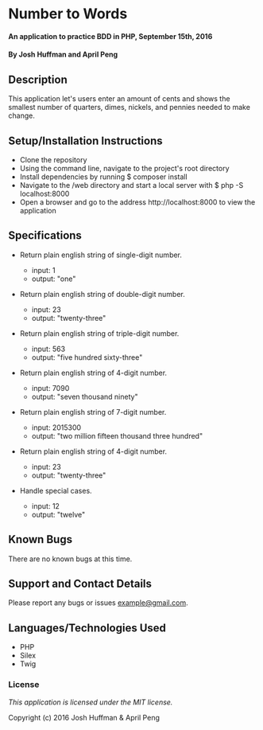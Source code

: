 # Number to Words #

#### An application to practice BDD in PHP, September 15th, 2016

#### By Josh Huffman and April Peng

## Description ##

This application let's users enter an amount of cents and shows the smallest number of quarters, dimes, nickels, and pennies needed to make change.

## Setup/Installation Instructions ##

* Clone the repository
* Using the command line, navigate to the project's root directory
* Install dependencies by running $ composer install
* Navigate to the /web directory and start a local server with $ php -S localhost:8000
* Open a browser and go to the address http://localhost:8000 to view the application

## Specifications ##

* Return plain english string of single-digit number.
    * input: 1
    * output: "one"

* Return plain english string of double-digit number.
    * input: 23
    * output: "twenty-three"

* Return plain english string of triple-digit number.
    * input: 563
    * output: "five hundred sixty-three"

* Return plain english string of 4-digit number.
    * input: 7090
    * output: "seven thousand ninety"

* Return plain english string of 7-digit number.
    * input: 2015300
    * output: "two million fifteen thousand three hundred"

* Return plain english string of 4-digit number.
    * input: 23
    * output: "twenty-three"

* Handle special cases.
    * input: 12
    * output: "twelve"




## Known Bugs ##

There are no known bugs at this time.

## Support and Contact Details ##

Please report any bugs or issues example@gmail.com.

## Languages/Technologies Used ##

* PHP
* Silex
* Twig

### License ###

*This application is licensed under the MIT license.*

Copyright (c) 2016 Josh Huffman & April Peng
